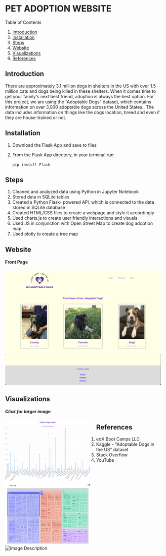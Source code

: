 # PET ADOPTION WEBSITE
Table of Contents

1. [Introduction](#introduction)
2. [Installation](#installation)
3. [Steps](#steps)
4. [Website](#website)
5. [Visualizations](#visualizations)
6. [References](#references)

## Introduction

There are approximately 3.1 million dogs in shelters in the US with over 1.5 million cats and dogs being killed in these shelters. When it comes time to get your family's next best friend, adoption is always the best option. For this project, we are using the “Adoptable Dogs” dataset, which contains information on over 3,000 adoptable dogs across the United States.. The data includes information on things like the dogs location, breed and even if they are house-trained or not.

## Installation 

1. Download the Flask App and save to files
2. From the Flask App directory, in your terminal run:

    ``` pip install Flask ```
## Steps

1. Cleaned and analyzed data using Python in Jupyter Notebook
2. Stored data in SQLite tables 
3. Created a Python Flask- powered API, which is connected to the data stored in SQLite database
4. Created HTML/CSS files to create a webpage and style it accordingly
5. Used charts.js to create user friendly interactions and visuals
6. Used JS in conjunction with Open Street Map to create dog adoption map
7. Used plotly to create a tree map

## Website

#### Front Page 
![alt text](flask_app/static/images/front.png "Front Page of Website")
![alt text](flask_app/static/images/footer.png "Front Page of Website")

## Visualizations

##### Click for larger image
<div>
  <img src="flask_app/static/images/chart.png" alt="Image Description" width="275" height="200" style="float: left; padding-right: 20px;"/>
  <img src="flask_app/static/images/info.png" alt="Image Description" width="275" height="200" style="float: left; margin-right: 300px;"/>
  <img src="flask_app/static/images/map.png" alt="Image Description" width="275" height="200" style="float: left; margin-right: 300px;"/>
</div>

## References
1. edX Boot Camps LLC
2. Kaggle - "Adoptable Dogs in the US" dataset
3. Stack Overflow
4. YouTube


